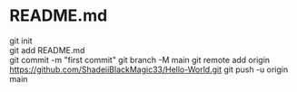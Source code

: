 # README.md                            
git init     
git add README.md  
git commit -m "first commit"
git branch -M main
git remote add origin https://github.com/ShadeiiBlackMagic33/Hello-World.git
git push -u origin main
